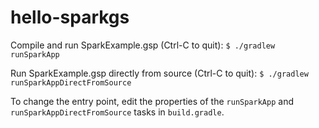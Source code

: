 hello-sparkgs
=============

Compile and run SparkExample.gsp (Ctrl-C to quit):
`$ ./gradlew runSparkApp`

Run SparkExample.gsp directly from source (Ctrl-C to quit):
`$ ./gradlew runSparkAppDirectFromSource`

To change the entry point, edit the properties of the `runSparkApp` and `runSparkAppDirectFromSource` tasks in `build.gradle`.
